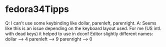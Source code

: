 # fedora34Tipps

Q: I can't use some keybinding like <Shift><Super>dollar, <Shift><Super>parenleft, <Shift><Super>parenright.
A: Seems like this is an issue depending on the keyboard layout used. For me (US intl. with dead keys) it helped to use in dconf Editor slightly different names:
  <Shift><Super>dollar --> <Shift><Super>4
  <Shift><Super>parenleft --> <Shift><Super>9
  <Shift><Super>parenright --> <Shift><Super>0
